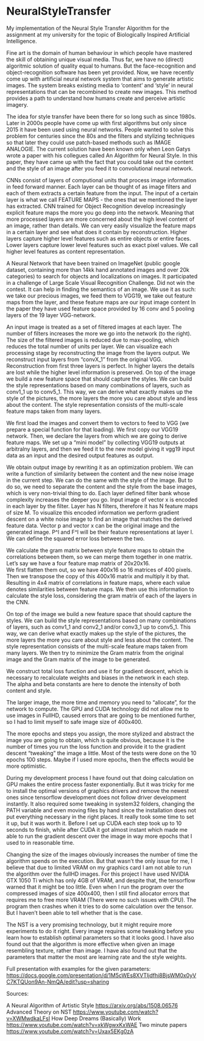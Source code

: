 # NeuralStyleTransfer
My implementation of the Neural Style Transfer Algorithm for the assignment at my university for the topic of Biologically Inspired Artificial Intelligence.

Fine art is the domain of human behaviour in which people have mastered the skill of obtaining unique visual media. 
Thus far, we have no (direct) algoritmic solution of quality equal to humans.
But the face-recognition and object-recognition software has been yet provided.
Now, we have recently come up with artificial neural network system that aims to generate artistic images.
The system breaks existing media to ‘content’ and ‘style’ in neural representations that can be recombined to create new images.
This method provides a path to understand how humans create and perceive artistic imagery.

The idea for style transfer have been there for so long such as since 1980s.
Later in 2000s people have come up with first algorithms but only since 2015 it have been used using neural networks.
People wanted to solve this problem for centuries since the 80s and the filters and stylizing techniques so that later they could use patch-based methods such as IMAGE ANALOGIE.
The current solution have been known only when Leon Gatys wrote a paper with his collegues called An Algorithm for Neural Style. In this paper, they have came up with the fact that you could take out the content and the style of an image after you feed it to convolutional neural network.

CNNs consist of layers of computional units that process image information in feed forward manner. Each layer can be thought of as image filters and each of them extracts a certain feature from the input. 
The input of a certain layer is what we call FEATURE MAPS - the ones that we mentioned the layer has extracted. 
CNN trained for Object Recognition develop increasingly explicit feature maps the more you go deep into the network. Meaning that more processed layers are more concerned about the high level content of an image, rather than details.
We can very easily visualize the feature maps in a certain layer and see what does it contain by reconstruction.
Higher layers capture higher level features such as entire objects or entire faces.
Lower layers capture lower level features such as exact pixel values.
We call higher level features as content representation.

A Neural Network that have been trained on ImageNet (public google dataset, containing more than 14kk hand annotated images and over 20k categories) to search for objects and localizations on images. It participated in a challenge of Large Scale Visual Recognition Challenge. Did not win the contest.
It can help in finding the semantics of an image.
We use it as such:
we take our precious images, we feed them to VGG19, we take out feature maps from the layer, and these feature maps are our input image content
In the paper they have used feature space provided by 16 conv and 5 pooling layers of the 19 layer VGG-network. 

An input image is treated as a set of filtered images at each layer.  The number of filters increases the more we go into the network (to the right).
The size of the filtered images is reduced due to max-pooling, which reduces the total number of units per layer. 
We can visualize each processing stage by reconstructing the image from the layers output. We reconstruct input layers from “convX_1” from the original VGG.
Reconstruction from first three layers is perfect. In higher layers the details are lost while the higher level information is preserved. 
On top of the image we build a new feature space that should capture the styles.
We can build the style representations based on many combinations of layers, such as conv1_1 up to conv5_1.
This way, we can derive what exactly makes up the style of the pictures, the more layers the more you care about style and less about the content. The style representation consists of the multi-scale feature maps taken from many layers.

We first load the images and convert them to vectors to feed to VGG (we prepare a special function for that loading).
We first copy our VGG19 network. Then, we declare the layers from which we are going to derive feature maps. 
We set up a “mini model” by collecting VGG19 outputs at arbitralny layers, and then we feed it to the new model giving it vgg19 input data as an input and the desired output features as output.

We obtain output image by rewriting it as an optimization problem. We can write a function of similarity between the content and the new noise image in the current step. 
We can do the same with the style of the image. But to do so, we need to separate the content and the style from the base images, which is very non-trivial thing to do.
Each layer defined filter bank whose complexity increases the deeper you go.
Input image of vector x is encoded in each layer by the filter. 
Layer has N filters, therefore it has N feature maps of size M.
To visualize this encoded information we perform gradient descent on a white noise image to find an image that matches the derived feature data. 
Vector p and vector x can be the original image and the generated image. 
P^l and F^l will be their feature representations at layer l.
We can define the squared error loss between the two.

We calculate the gram matrix between style feature maps to obtain the correlations between them, so we can merge them together in one matrix.
Let’s say we have a four feature map matrix of 20x20x16.  
We first flatten them out, so we have 400x16 so 16 matrices of 400 pixels.
Then we transpose the copy of this 400x16 matrix and multiply it by that. Resulting in 4x4 matrix of correlations in feature maps, where each value denotes similarities between feature maps.
We then use this information to calculate the style loss, considering the gram matrix of each of the layers in the CNN.

On top of the image we build a new feature space that should capture the styles.
We can build the style representations based on many combinations of layers, such as conv1_1 and conv2_1 and/or conv3_1 up to conv5_1.
This way, we can derive what exactly makes up the style of the pictures, the more layers the more you care about style and less about the content.
The style representation consists of the multi-scale feature maps taken from many layers.
We then try to minimize the Gram matrix from the original image and the Gram matrix of the image to be generated.

We construct total loss function and use it for gradient descent, which is necessary to recalculate weights and biases in the network in each step.
The alpha and beta constants are here to denote the intensity of both content and style.

The larger image, the more time and memory you need to “allocate”, for the network to compute. The GPU and CUDA technology did not allow me to use images in FullHD, caused errors that are going to be mentioned further, so I had to limit myself to safe image size of 400x400.

The more epochs and steps you assign, the more stylized and abstract the image you are going to obtain, which is quite obvious, because it is the number of times you run the loss function and provide it to the gradient descent “tweaking” the image a little.
Most of the tests were done on the 10 epochs 100 steps. Maybe if I used more epochs, then the effects would be more optimistic.

During my development process I have found out that doing calculation on GPU makes the entire process faster exponentially.
But it was tricky for me to install the optimal versions of graphics drivers and remove the newest ones since tensorflow development does not follow driver development instantly. It also required some tweaking in system32 folders, changing the PATH variable and even moving files by hand since the installation does not put everything necessary in the right places. 
It really took some time to set it up, but it was worth it. Before I set up CUDA each step took up to 10 seconds to finish, while after CUDA it got almost instant which made me able to run the gradient descent over the image in way more epochs that I used to in reasonable time.

Changing the size of the images obviously increases the number of time the algorithm spends on the execution. But that wasn’t the only issue for me, I believe that due to limited VRAM on my graphics card I am not able to run the algorithm over the fullHD images. 
For this project I have used NVIDIA GTX 1050 Ti which has only 4GB of VRAM, and despite that, the tensorflow warned that it might be too little. 
Even when I run the program over the compressed images of size 400x400, then I still find allocator errors that requires me to free more VRAM (There were no such issues with CPU).
The program then crashes when it tries to do some calculation over the tensor. But I haven’t been able to tell whether that is the case.

The NST is a very promising technology, but it might require more experiments to do it right. Every image requires some tweaking before you learn how to establish optimal parameters so that it looks good.
I have also found out that the algorithm is more effective when given an image resembling texture, rather than image. I have also found out that the parameters that matter the most are learning rate and the style weights.

Full presentation with examples for the given parameters:
https://docs.google.com/presentation/d/1M5cWEs8XVTIjdfhi8BjsWM0x0yVC7KTQUon9An-NmQA/edit?usp=sharing

Sources:

A Neural Algorithm of Artistic Style
https://arxiv.org/abs/1508.06576
Advanced Theory on NST
https://www.youtube.com/watch?v=XWMwdkaLFsI
How Deep Dreams (Basically) Work
https://www.youtube.com/watch?v=xkWgwxKxWAE
Two minute papers 
https://www.youtube.com/watch?v=Uxax5EKg0zA

